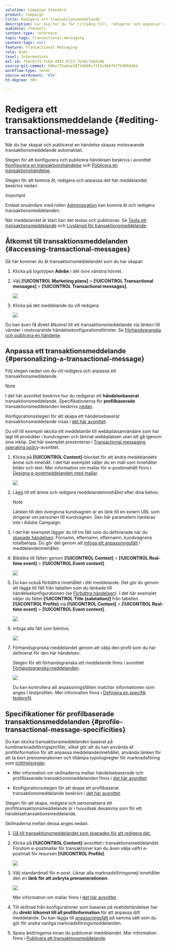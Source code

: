 ```yaml
---
solution: Campaign Standard
product: campaign
title: Redigera ett transaktionsmeddelande
description: Lär dig hur du får tillgång till, redigerar och anpassar ett transaktionsmeddelande.
audience: channels
content-type: reference
topic-tags: transactional-messaging
context-tags: null
feature: Transactional Messaging
role: User
level: Intermediate
exl-id: f5dcb715-7cbd-49f2-8713-7e16cfa04184
source-git-commit: 68be77ba6ae38734688cf3f5c8667bffb90844b4
workflow-type: tm+mt
source-wordcount: '654'
ht-degree: 30%

---
```


# Redigera ett transaktionsmeddelande {#editing-transactional-message}

När du har skapat och publicerat en händelse<!--(the cart abandonment example as explained in [this section](../../channels/using/getting-started-with-transactional-msg.md#transactional-messaging-operating-principle))--> skapas motsvarande transaktionsmeddelande automatiskt.

Stegen för att konfigurera och publicera händelsen beskrivs i avsnittet [Konfigurera en transaktionshändelse](../../channels/using/configuring-transactional-event.md) och [Publicera en transaktionshändelse](../../channels/using/publishing-transactional-event.md).

Stegen för att komma åt, redigera och anpassa det här meddelandet beskrivs nedan.

>[!IMPORTANT]
>
>Endast användare med rollen [Administration](../../administration/using/users-management.md#functional-administrators) kan komma åt och redigera transaktionsmeddelanden.

När meddelandet är klart kan det testas och publiceras. Se [Testa ett transaktionsmeddelande](../../channels/using/testing-transactional-message.md) och [Livslängd för transaktionsmeddelande](../../channels/using/publishing-transactional-message.md).

## Åtkomst till transaktionsmeddelanden {#accessing-transactional-messages}

Så här kommer du åt transaktionsmeddelandet som du har skapat:

1. Klicka på logotypen **Adobe** i det övre vänstra hörnet.
1. Välj **[!UICONTROL Marketing plans]** > **[!UICONTROL Transactional messages]** > **[!UICONTROL Transactional messages]**.

   ![](assets/message-center_4.png)

1. Klicka på det meddelande du vill redigera.

   ![](assets/message-center_message-board.png)

Du kan även få direkt åtkomst till ett transaktionsmeddelande via länken till vänster i motsvarande händelsekonfigurationsfönster. Se [Förhandsgranska och publicera en händelse](../../channels/using/publishing-transactional-event.md#previewing-and-publishing-the-event)

## Anpassa ett transaktionsmeddelande {#personalizing-a-transactional-message}

Följ stegen nedan om du vill redigera och anpassa ett transaktionsmeddelande.

>[!NOTE]
>
>I det här avsnittet beskrivs hur du redigerar ett **händelsebaserat** transaktionsmeddelande. Specifikationerna för **profilbaserade** transaktionsmeddelanden beskrivs [nedan](#profile-transactional-message-specificities).
>
>Konfigurationsstegen för att skapa ett händelsebaserat transaktionsmeddelande visas i [det här avsnittet](../../channels/using/configuring-transactional-event.md#event-based-transactional-messages).

Du vill till exempel skicka ett meddelande till webbplatsanvändare som har lagt till produkter i kundvagnen och lämnat webbplatsen utan att gå igenom sina inköp. Det här exemplet presenteras i [Transactional messaging operating policy](../../channels/using/getting-started-with-transactional-msg.md#transactional-messaging-operating-principle)-avsnittet.

1. Klicka på **[!UICONTROL Content]**-blocket för att ändra meddelandets ämne och innehåll. I det här exemplet väljer du en mall som innehåller bilder och text. Mer information om mallar för e-postinnehåll finns i [Designa e-postmeddelanden med mallar](../../designing/using/using-reusable-content.md#designing-templates).

   ![](assets/message-center_6.png)

1. Lägg till ett ämne och redigera meddelandeinnehållet efter dina behov.

   >[!NOTE]
   >
   >Länken till den övergivna kundvagnen är en länk till en extern URL som dirigerar om personen till kundvagnen. Den här parametern hanteras inte i Adobe Campaign.

1. I det här exemplet lägger du till tre fält som du definierade när du [skapade händelsen](../../channels/using/configuring-transactional-event.md): Förnamn, efternamn, efternamn, kundvagnens totalbelopp. Du gör det genom att [infoga ett anpassningsfält](../../designing/using/personalization.md#inserting-a-personalization-field) i meddelandeinnehållet.

1. Bläddra till fälten genom **[!UICONTROL Context]** > **[!UICONTROL Real-time event]** > **[!UICONTROL Event context]**.

   ![](assets/message-center_7.png)

1. Du kan också förbättra innehållet i ditt meddelande. Det gör du genom att lägga till fält från tabellen som du länkade till händelsekonfigurationen (se [Förbättra händelsen](../../channels/using/configuring-transactional-event.md#enriching-the-transactional-message-content)). I det här exemplet väljer du fältet **[!UICONTROL Title (salutation)]** från tabellen **[!UICONTROL Profile]** via **[!UICONTROL Context]** > **[!UICONTROL Real-time event]** > **[!UICONTROL Event context]**.

   ![](assets/message-center_7-enrichment.png)

1. Infoga alla fält som behövs.

   ![](assets/message-center_8.png)

1. Förhandsgranska meddelandet genom att välja den profil som du har definierat för den här händelsen.

   Stegen för att förhandsgranska ett meddelande finns i avsnittet [Förhandsgranska meddelanden](../../sending/using/previewing-messages.md).

   ![](assets/message-center_9.png)

   Du kan kontrollera att anpassningsfälten matchar informationen som anges i testprofilen. Mer information finns i [Definiera en specifik testprofil](../../channels/using/testing-transactional-message.md#defining-specific-test-profile).

<!--## Using product listings in a transactional message {#using-product-listings-in-a-transactional-message}

When editing the content of a transactional email, you can create product listings referencing one or more data collections. For example, in a cart abandonment email, you can include a list of all products that were in the users' carts when they left your website, with an image, the price, and a link to each product.

>[!IMPORTANT]
>
>Product listings are only available for the email channel, when editing transactional email content through the [Email Designer](../../designing/using/designing-content-in-adobe-campaign.md#email-designer-interface) interface.

To add a list of abandoned products in a transactional message, follow the steps below.

You can also watch [this set of videos](https://experienceleague.adobe.com/docs/campaign-standard-learn/tutorials/designing-content/product-listings-in-transactional-email.html?lang=en#configure-product-listings-in-transactional-emails) explaining the steps that are required to configure product listings in a transactional email.

>[!NOTE]
>
>Adobe Campaign does not support nested product listings, meaning that you cannot include a product listing inside another one.

### Defining a product listing {#defining-a-product-listing}

Before being able to use a product listing in a transactional message, you need to define at the event level the list of products and the fields for each product of the list you want to display. For more on this, see [Defining data collections](../../channels/using/configuring-transactional-event.md#defining-data-collections).

1. In the transactional message, click the **[!UICONTROL Content]** block to modify the email content.
1. Drag and drop a structure component to the workspace. For more on this, see [Defining the email structure](../../designing/using/designing-from-scratch.md#defining-the-email-structure).

   For example, select a one-column structure component and add a text component, an image component and a button component. For more on this, see [Using content components](../../designing/using/designing-from-scratch.md#about-content-components).

1. Select the structure component you just created and click the **[!UICONTROL Enable product listing]** icon from the contextual toolbar.

   ![](assets/message-center_loop_create.png)

   The structure component is highlighted with an orange frame and the **[!UICONTROL Product listing]** settings are displayed in the left palette.

   ![](assets/message-center_loop_palette.png)

1. Select how the elements of the collection will be displayed:

    * **[!UICONTROL Row]**: horizontally, meaning each element on one row under the other.
    * **[!UICONTROL Column]**: vertically, meaning each element next to the other on the same row.

   >[!NOTE]
   >
   >The **[!UICONTROL Column]** option is only available when using a multicolumn structure component ( **[!UICONTROL 2:2 column]**, **[!UICONTROL 3:3 column]** and **[!UICONTROL 4:4 column]** ). When editing the product listing, only fill in the first column: the other columns will not be taken into account. For more on selecting structure components, see [Defining the email structure](../../designing/using/designing-from-scratch.md#defining-the-email-structure).

1. Select the data collection you created when configuring the event related to the transactional message. You can find it under the **[!UICONTROL Context]** > **[!UICONTROL Real-time event]** > **[!UICONTROL Event context]** node.

   ![](assets/message-center_loop_selection.png)

   For more on configuring the event, see [Defining data collections](../../channels/using/configuring-transactional-event.md#defining-data-collections).

1. Use the **[!UICONTROL First item]** drop-down list to select which element will start the list displayed in the email.

   For example, if you select 2, the first item of the collection will not be displayed in the email. The product listing will start on the second item.

1. Select the maximum number of items to display in the list.

   >[!NOTE]
   >
   >If you want the elements of your list to be displayed vertically ( **[!UICONTROL Column]** ), the maximum number of items is limited according to the selected structure component (2, 3 or 4 columns). For more on selecting structure components, see [Editing the email structure](../../designing/using/designing-from-scratch.md#defining-the-email-structure).

### Populating the product listing {#populating-the-product-listing}

To display a list of products coming from the event linked to the transactional email, follow the steps below.

For more on creating a collection and related fields when configuring the event, see [Defining data collections](../../channels/using/configuring-transactional-event.md#defining-data-collections).

1. Select the image component you inserted, select **[!UICONTROL Enable personalization]** and click the pencil in the Settings pane.

   ![](assets/message-center_loop_image.png)

1. Select **[!UICONTROL Add personalization field]** in the **[!UICONTROL Image source URL]** window that opens.

   From the **[!UICONTROL Context]** > **[!UICONTROL Real-time event]** > **[!UICONTROL Event context]** node, open the node corresponding to the collection that you created (here **[!UICONTROL Product list]** ) and select the image field that you defined (here **[!UICONTROL Product image]** ). Click **[!UICONTROL Save]**.

   ![](assets/message-center_loop_product-image.png)

   The personalization field that you selected is now displayed in the Settings pane.

1. At the desired position, select **[!UICONTROL Insert personalization field]** from the contextual toolbar.

   ![](assets/message-center_loop_product.png)

1. From the **[!UICONTROL Context]** > **[!UICONTROL Real-time event]** > **[!UICONTROL Event context]** node, open the node corresponding to the collection that you created (here **[!UICONTROL Product list]** ) and select the field that you created (here **[!UICONTROL Product name]** ). Click **[!UICONTROL Confirm]**.

   ![](assets/message-center_loop_product_node.png)

   The personalization field that you selected is now displayed at the desired position in the email content.

1. Proceed similarly to insert the price.
1. Select some text and select **[!UICONTROL Insert link]** from the contextual toolbar.

   ![](assets/message-center_loop_link_insert.png)

1. Select **[!UICONTROL Add personalization field]** in the **[!UICONTROL Insert link]** window that opens.

   From the **[!UICONTROL Context]** > **[!UICONTROL Real-time event]** > **[!UICONTROL Event context]** node, open the node corresponding to the collection that you created (here **[!UICONTROL Product list]** ) and select the URL field that you created (here **[!UICONTROL Product URL]** ). Click **[!UICONTROL Save]**.

   >[!IMPORTANT]
   >
   >For security reasons, make sure you insert the personalization field inside a link starting with a proper static domain name.

   ![](assets/message-center_loop_link_select.png)

   The personalization field that you selected is now displayed in the Settings pane.

1. Select the structure component on which the product listing is applied and select **[!UICONTROL Show fallback]** to define a default content.

   ![](assets/message-center_loop_fallback_show.png)

1. Drag one or more content components and edit them as needed.

   ![](assets/message-center_loop_fallback.png)

   The fallback content will be displayed if the collection is empty when the event is triggered, for example if a customer has nothing in his cart.

1. From the Settings pane, edit the styles for the product listing. For more on this, see [Managing email styles](../../designing/using/styles.md).
1. Preview the email using a test profile linked to the relevant transactional event and for which you defined collection data. For example, add the following information in the **[!UICONTROL Event data]** section for the test profile you want to use:

   ![](assets/message-center_loop_test-profile_payload.png)

   For more on defining a test profile in a transactional message, see [this section](../../channels/using/testing-transactional-message.md#defining-specific-test-profile).-->

## Specifikationer för profilbaserade transaktionsmeddelanden {#profile-transactional-message-specificities}

Du kan skicka transaktionsmeddelanden baserat på kundmarknadsföringsprofiler, vilket gör att du kan använda all profilinformation för att anpassa meddelandeinnehållet, använda länken för att ta bort prenumerationen och tillämpa typologiregler för marknadsföring som [trötthetsregler](../../sending/using/fatigue-rules.md).

* Mer information om skillnaderna mellan händelsebaserade och profilbaserade transaktionsmeddelanden finns i [det här avsnittet](../../channels/using/getting-started-with-transactional-msg.md#transactional-message-types).

* Konfigurationsstegen för att skapa ett profilbaserat transaktionsmeddelande beskrivs i [det här avsnittet](../../channels/using/configuring-transactional-event.md#profile-based-transactional-messages).

Stegen för att skapa, redigera och personalisera ett profiltransaktionsmeddelande är i huvudsak desamma som för ett händelsetransaktionsmeddelande.

Skillnaderna mellan dessa anges nedan.

1. [Gå till transaktionsmeddelandet som skapades för att redigera det.](#accessing-transactional-messages)
1. Klicka på **[!UICONTROL Content]**-avsnittet i transaktionsmeddelandet.  Förutom e-postmallar för transaktioner kan du även välja valfri e-postmall för resursen **[!UICONTROL Profile]**.

   ![](assets/message-center_marketing_templates.png)

1. Välj standardmall för e-post. Liknar alla marknadsföringsmejl innehåller den en **länk för att avbryta prenumerationen**.

   ![](assets/message-center_marketing_perso_unsubscription.png)

   Mer information om mallar finns i [det här avsnittet](../../designing/using/using-reusable-content.md#content-templates).

1. Till skillnad från konfigurationer som baseras på realtidshändelser har du **direkt åtkomst till all profilinformation** för att anpassa ditt meddelande. Du kan lägga till [anpassningsfält](../../designing/using/personalization.md#inserting-a-personalization-field) på samma sätt som du gör för andra vanliga marknadsföringsmeddelanden.

1. Spara ändringarna innan du publicerar meddelandet. Mer information finns i [Publicera ett transaktionsmeddelande](../../channels/using/publishing-transactional-message.md#publishing-a-transactional-message).

<!--### Monitoring a profile transactional message delivery {#monitoring-a-profile-transactional-message-delivery}

Once the message is published and your site integration is done, you can monitor the delivery.

1. To view the message delivery log, click the icon at the bottom right of the **[!UICONTROL Deployment]** block.

1. Click the **[!UICONTROL Execution list]** tab.

   ![](assets/message-center_execution_tab.png)

1. Select the latest execution delivery.

   An **execution delivery** is a non-actionable and non-functional technical message created once a month for each transactional message, and each time a transactional message is edited and published again

1. Select the **[!UICONTROL Sending logs]** tab. In the **[!UICONTROL Status]** column, **[!UICONTROL Sent]** indicates that a profile has opted in.

   ![](assets/message-center_marketing_sending_logs.png)

1. Select the **[!UICONTROL Exclusions logs]** tab to view recipients who have been excluded from the message target, such as addresses on denylist.

   ![](assets/message-center_marketing_exclusion_logs.png)

>[!NOTE]
>
>For more information on accessing and using the logs, see [Monitoring a delivery](../../sending/using/monitoring-a-delivery.md).

For any profile that has opted out, the **[!UICONTROL Address on denylist]** typology rule excluded the corresponding recipient.

This rule is part of a specific typology that applies to all transactional messages based on the **[!UICONTROL Profile]** table.

![](assets/message-center_marketing_typology.png)

**Related topics**:

* [Integrate the event triggering](../../channels/using/getting-started-with-transactional-msg.md#integrate-event-trigger)
* [About typologies and typology rules](../../sending/using/about-typology-rules.md)-->
